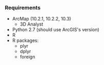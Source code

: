 ### Requirements

- ArcMap (10.2.1, 10.2.2, 10.3)
	- 3D Analyst
- Python 2.7 (should use ArcGIS's version)
- R
- R packages:
	- plyr
	- dplyr
	- foreign